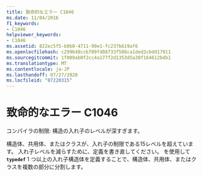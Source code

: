 ```yaml
---
title: 致命的なエラー C1046
ms.date: 11/04/2016
f1_keywords:
- C1046
helpviewer_keywords:
- C1046
ms.assetid: 822ec5f5-b0b0-4711-99e1-fc237b619af6
ms.openlocfilehash: c299648ccb709fd88733f588ca1ded2cbdd17911
ms.sourcegitcommit: 1f009ab0f2cc4a177f2d1353d5a38f164612bdb1
ms.translationtype: MT
ms.contentlocale: ja-JP
ms.lasthandoff: 07/27/2020
ms.locfileid: "87220315"
---
```

# <a name="fatal-error-c1046"></a>致命的なエラー C1046

コンパイラの制限: 構造の入れ子のレベルが深すぎます。

構造体、共用体、またはクラスが、入れ子の制限である15レベルを超えています。 入れ子レベルを減らすために、定義を書き直してください。 を使用して **`typedef`** 1 つ以上の入れ子構造体を定義することで、構造体、共用体、またはクラスを複数の部分に分割します。
